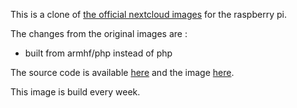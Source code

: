 This is a clone of [the official nextcloud images](https://hub.docker.com/_/nextcloud/) for the raspberry pi.

The changes from the original images are :
- built from armhf/php instead of php

The source code is available [here](https://github.com/napnap75/rpi-nextcloud-official) and the image [here](https://hub.docker.com/napnap75/rpi-nextcloud-official/).

This image is build every week.
